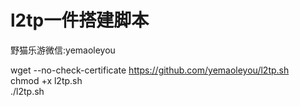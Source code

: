 # l2tp一件搭建脚本
野猫乐游微信:yemaoleyou

   wget --no-check-certificate https://github.com/yemaoleyou/l2tp.sh  
   chmod +x l2tp.sh   
   ./l2tp.sh
